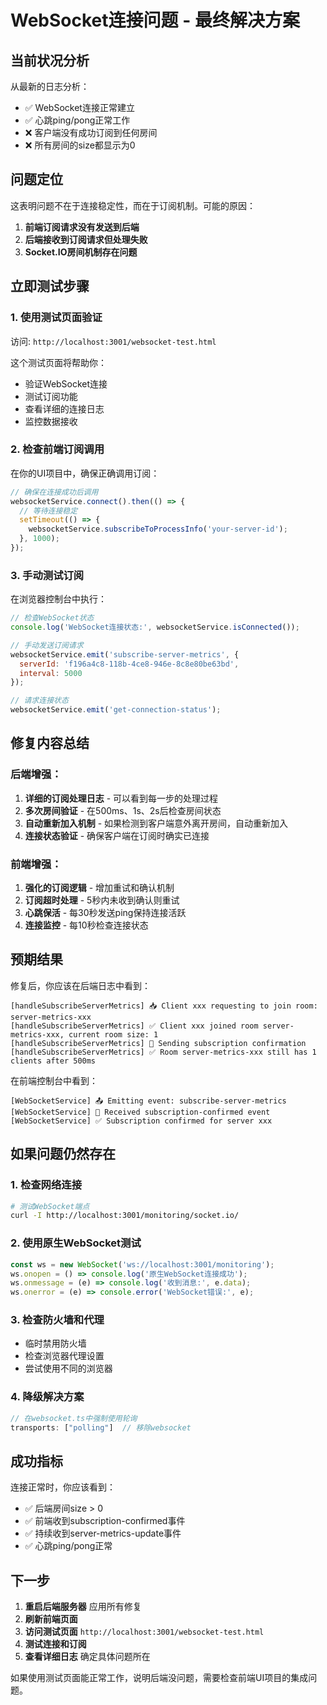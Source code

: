 # WebSocket连接问题 - 最终解决方案

## 当前状况分析

从最新的日志分析：
- ✅ WebSocket连接正常建立
- ✅ 心跳ping/pong正常工作  
- ❌ 客户端没有成功订阅到任何房间
- ❌ 所有房间的size都显示为0

## 问题定位

这表明问题不在于连接稳定性，而在于订阅机制。可能的原因：

1. **前端订阅请求没有发送到后端**
2. **后端接收到订阅请求但处理失败**
3. **Socket.IO房间机制存在问题**

## 立即测试步骤

### 1. 使用测试页面验证

访问: `http://localhost:3001/websocket-test.html`

这个测试页面将帮助你：
- 验证WebSocket连接
- 测试订阅功能
- 查看详细的连接日志
- 监控数据接收

### 2. 检查前端订阅调用

在你的UI项目中，确保正确调用订阅：

```javascript
// 确保在连接成功后调用
websocketService.connect().then(() => {
  // 等待连接稳定
  setTimeout(() => {
    websocketService.subscribeToProcessInfo('your-server-id');
  }, 1000);
});
```

### 3. 手动测试订阅

在浏览器控制台中执行：

```javascript
// 检查WebSocket状态
console.log('WebSocket连接状态:', websocketService.isConnected());

// 手动发送订阅请求
websocketService.emit('subscribe-server-metrics', {
  serverId: 'f196a4c8-118b-4ce8-946e-8c8e80be63bd',
  interval: 5000
});

// 请求连接状态
websocketService.emit('get-connection-status');
```

## 修复内容总结

### 后端增强：
1. **详细的订阅处理日志** - 可以看到每一步的处理过程
2. **多次房间验证** - 在500ms、1s、2s后检查房间状态
3. **自动重新加入机制** - 如果检测到客户端意外离开房间，自动重新加入
4. **连接状态验证** - 确保客户端在订阅时确实已连接

### 前端增强：
1. **强化的订阅逻辑** - 增加重试和确认机制
2. **订阅超时处理** - 5秒内未收到确认则重试
3. **心跳保活** - 每30秒发送ping保持连接活跃
4. **连接监控** - 每10秒检查连接状态

## 预期结果

修复后，你应该在后端日志中看到：

```
[handleSubscribeServerMetrics] 📥 Client xxx requesting to join room: server-metrics-xxx
[handleSubscribeServerMetrics] ✅ Client xxx joined room server-metrics-xxx, current room size: 1
[handleSubscribeServerMetrics] 📨 Sending subscription confirmation
[handleSubscribeServerMetrics] ✅ Room server-metrics-xxx still has 1 clients after 500ms
```

在前端控制台中看到：

```
[WebSocketService] 📤 Emitting event: subscribe-server-metrics
[WebSocketService] 📨 Received subscription-confirmed event
[WebSocketService] ✅ Subscription confirmed for server xxx
```

## 如果问题仍然存在

### 1. 检查网络连接
```bash
# 测试WebSocket端点
curl -I http://localhost:3001/monitoring/socket.io/
```

### 2. 使用原生WebSocket测试
```javascript
const ws = new WebSocket('ws://localhost:3001/monitoring');
ws.onopen = () => console.log('原生WebSocket连接成功');
ws.onmessage = (e) => console.log('收到消息:', e.data);
ws.onerror = (e) => console.error('WebSocket错误:', e);
```

### 3. 检查防火墙和代理
- 临时禁用防火墙
- 检查浏览器代理设置
- 尝试使用不同的浏览器

### 4. 降级解决方案
```typescript
// 在websocket.ts中强制使用轮询
transports: ["polling"]  // 移除websocket
```

## 成功指标

连接正常时，你应该看到：
- ✅ 后端房间size > 0
- ✅ 前端收到subscription-confirmed事件
- ✅ 持续收到server-metrics-update事件
- ✅ 心跳ping/pong正常

## 下一步

1. **重启后端服务器** 应用所有修复
2. **刷新前端页面** 
3. **访问测试页面** `http://localhost:3001/websocket-test.html`
4. **测试连接和订阅**
5. **查看详细日志** 确定具体问题所在

如果使用测试页面能正常工作，说明后端没问题，需要检查前端UI项目的集成问题。
